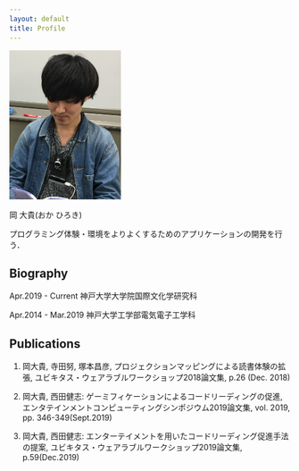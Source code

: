 ```yaml
---
layout: default
title: Profile
---
```


<img src="img/me.jpg" width="200">

<a class="fab fa-github-square btn" style="font-size: 30px;" href="https://github.com/HirokiOka"></a>
<a class="fab fa-twitter-square btn" style="font-size: 30px;" href="https://twitter.com/hir0ki_0ka"></a>
<a class="fab fa-instagram btn" style="font-size: 30px;" href="https://www.instagram.com/hir0ki_0ka/"></a>

岡 大貴(おか ひろき)

プログラミング体験・環境をよりよくするためのアプリケーションの開発を行う．


## Biography

Apr.2019 - Current  神戸大学大学院国際文化学研究科

Apr.2014 - Mar.2019 神戸大学工学部電気電子工学科

## Publications

1. 岡大貴, 寺田努, 塚本昌彦, プロジェクションマッピングによる読書体験の拡張, ユビキタス・ウェアラブルワークショップ2018論文集, p.26 (Dec. 2018)

2. 岡大貴, 西田健志: ゲーミフィケーションによるコードリーディングの促進, エンタテインメントコンピューティングシンポジウム2019論文集, vol. 2019, pp. 346-349(Sept.2019)

3. 岡大貴, 西田健志: エンターテイメントを用いたコードリーディング促進手法の提案, ユビキタス・ウェアラブルワークショップ2019論文集, p.59(Dec.2019)




